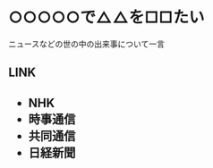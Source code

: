 
<h1>○○○○○で△△を□□たい</h1>
<p>ニュースなどの世の中の出来事について一言</p>

<h2>LINK<h2>
<ul>
  <li>NHK</li>
  <li>時事通信</li>
  <li>共同通信</li>
  <li>日経新聞</li>
</ul>
